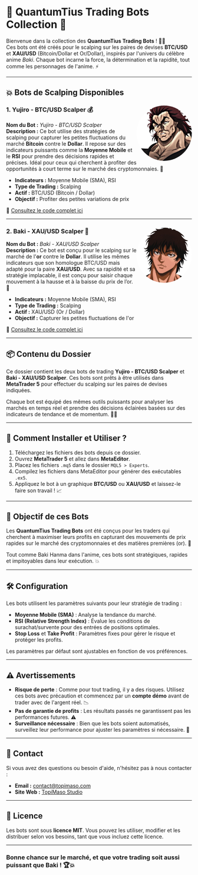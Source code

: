 # 🌟 QuantumTius Trading Bots Collection 🌟

Bienvenue dans la collection des **QuantumTius Trading Bots** ! 🥋💥  
Ces bots ont été créés pour le scalping sur les paires de devises **BTC/USD** et **XAU/USD** (Bitcoin/Dollar et Or/Dollar), inspirés par l'univers du célèbre anime *Baki*. 
Chaque bot incarne la force, la détermination et la rapidité, tout comme les personnages de l'anime. ⚡

---

## 💥 Bots de Scalping Disponibles

### 1. **Yujiro - BTC/USD Scalper** 💰 <img src="./Yujiro_Hanma.png" alt="Doppo Bot" width="150" height="150" align="right" style="border-radius: 50%;">
**Nom du Bot :** *Yujiro - BTC/USD Scalper*  
**Description :** Ce bot utilise des stratégies de scalping pour capturer les petites fluctuations du marché **Bitcoin** contre le **Dollar**. 
Il repose sur des indicateurs puissants comme la **Moyenne Mobile** et le **RSI** pour prendre des décisions rapides et précises. 
Idéal pour ceux qui cherchent à profiter des opportunités à court terme sur le marché des cryptomonnaies. 🚀

- **Indicateurs :** Moyenne Mobile (SMA), RSI
- **Type de Trading :** Scalping
- **Actif :** BTC/USD (Bitcoin / Dollar)
- **Objectif :** Profiter des petites variations de prix

🔧 [Consultez le code complet ici](./yujiro.mq5)

---

### 2. **Baki - XAU/USD Scalper** 🏅 <img src="./Baki_hanma.png" alt="Doppo Bot" width="150" height="150" align="right" style="border-radius: 50%;">
**Nom du Bot :** *Baki - XAU/USD Scalper*  
**Description :** Ce bot est conçu pour le scalping sur le marché de l'**or** contre le **Dollar**. Il utilise les mêmes indicateurs que son homologue BTC/USD mais adapté pour la paire **XAU/USD**. 
Avec sa rapidité et sa stratégie implacable, il est conçu pour saisir chaque mouvement à la hausse et à la baisse du prix de l’or. 💎

- **Indicateurs :** Moyenne Mobile (SMA), RSI
- **Type de Trading :** Scalping
- **Actif :** XAU/USD (Or / Dollar)
- **Objectif :** Capturer les petites fluctuations de l'or

🔧 [Consultez le code complet ici](./baki.mq5)

---

## 📦 Contenu du Dossier

Ce dossier contient les deux bots de trading **Yujiro - BTC/USD Scalper** et **Baki - XAU/USD Scalper**. Ces bots sont prêts à être utilisés dans **MetaTrader 5** pour effectuer du scalping sur les paires de devises indiquées.

Chaque bot est équipé des mêmes outils puissants pour analyser les marchés en temps réel et prendre des décisions éclairées basées sur des indicateurs de tendance et de momentum. 🧠💡

---

## 🚀 Comment Installer et Utiliser ?

1. Téléchargez les fichiers des bots depuis ce dossier.
2. Ouvrez **MetaTrader 5** et allez dans **MetaEditor**.
3. Placez les fichiers `.mq5` dans le dossier `MQL5 > Experts`.
4. Compilez les fichiers dans MetaEditor pour générer des exécutables `.ex5`.
5. Appliquez le bot à un graphique **BTC/USD** ou **XAU/USD** et laissez-le faire son travail ! 📈

---

## 🎯 Objectif de ces Bots

Les **QuantumTius Trading Bots** ont été conçus pour les traders qui cherchent à maximiser leurs profits en capturant des mouvements de prix rapides sur le marché des cryptomonnaies et des matières premières (or). 💸

Tout comme Baki Hanma dans l'anime, ces bots sont stratégiques, rapides et impitoyables dans leur exécution. 💥

---

## 🛠️ Configuration

Les bots utilisent les paramètres suivants pour leur stratégie de trading :

- **Moyenne Mobile (SMA)** : Analyse la tendance du marché.
- **RSI (Relative Strength Index)** : Évalue les conditions de surachat/survente pour des entrées de positions optimales.
- **Stop Loss** et **Take Profit** : Paramètres fixes pour gérer le risque et protéger les profits.

Les paramètres par défaut sont ajustables en fonction de vos préférences.

---

## ⚠️ Avertissements

- **Risque de perte** : Comme pour tout trading, il y a des risques. Utilisez ces bots avec précaution et commencez par un **compte démo** avant de trader avec de l'argent réel. 📉
- **Pas de garantie de profits** : Les résultats passés ne garantissent pas les performances futures. ⚠️
- **Surveillance nécessaire** : Bien que les bots soient automatisés, surveillez leur performance pour ajuster les paramètres si nécessaire. 👀

---

## 💌 Contact

Si vous avez des questions ou besoin d'aide, n'hésitez pas à nous contacter :  
- **Email :** contact@topimaso.com  
- **Site Web :** [TopiMaso Studio](https://www.topimaso.com)

---

## 🌟 Licence

Les bots sont sous **licence MIT**. Vous pouvez les utiliser, modifier et les distribuer selon vos besoins, tant que vous incluez cette licence.

---

### **Bonne chance sur le marché, et que votre trading soit aussi puissant que Baki !** 🏆💥
